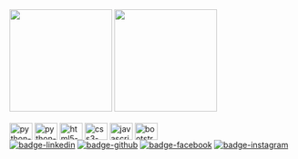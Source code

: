 <!-- Estatísticas e linguagens de programação -->
<div>
  <img height="180rem" src="https://github-readme-stats.vercel.app/api?username=dieggo-torres&theme=dark&show_icons=true&include_all_commits=true" alt="">
  <img height="180rem" src="https://github-readme-stats.vercel.app/api/top-langs/?username=dieggo-torres&theme=dark&layout=compact&language_count=10" alt="">
</div>
<!-- Fim Estatísticas e linguagens de programação -->

<br>

<!-- Ícones de linguagens de programação -->
<div style="display: inline-block">
  <img align="center" alt="python-icone" height="30" width="40" src="https://cdn.jsdelivr.net/gh/devicons/devicon/icons/python/python-original.svg">
  <img align="center" alt="python-icone" height="30" width="40" src="https://cdn.jsdelivr.net/gh/devicons/devicon/icons/jupyter/jupyter-original-wordmark.svg">
  <img align="center" alt="html5-icone" height="30" width="40" src="https://cdn.jsdelivr.net/gh/devicons/devicon/icons/html5/html5-original.svg">
  <img align="center" alt="css3-icone" height="30" width="40" src="https://cdn.jsdelivr.net/gh/devicons/devicon/icons/css3/css3-original.svg">
  <img align="center" alt="javascript-icone" height="30" width="40" src="https://cdn.jsdelivr.net/gh/devicons/devicon/icons/javascript/javascript-original.svg">
  <img align="center" alt="bootstrap-icone" height="30" width="40" src="https://cdn.jsdelivr.net/gh/devicons/devicon/icons/bootstrap/bootstrap-original.svg">
</div>
<!-- Fim Ícones de linguagens de programação -->

<br>

<!-- Contato -->
<div>
  <a href="https://www.linkedin.com/in/diego-moura-torres" target="_blank" ><img alt="badge-linkedin" src="https://img.shields.io/badge/LinkedIn-0077B5?style=for-the-badge&logo=linkedin&logoColor=white" target="_blank"></a>
  <a href="https://github.com/dieggo-torres" target="_blank" ><img alt="badge-github" src="https://img.shields.io/badge/GitHub-100000?style=for-the-badge&logo=github&logoColor=white" target="_blank"></a>
  <a href="https://www.facebook.com/diego.mouratorres/" target="_blank" ><img alt="badge-facebook" src="https://img.shields.io/badge/Facebook-1877F2?style=for-the-badge&logo=facebook&logoColor=white" target="_blank"></a>
  <a href="https://www.instagram.com/dieggo_torres/" target="_blank" ><img alt="badge-instagram" src="https://img.shields.io/badge/Instagram-E4405F?style=for-the-badge&logo=instagram&logoColor=white" target="_blank"></a>
</div>
<!-- Fim Contato -->
